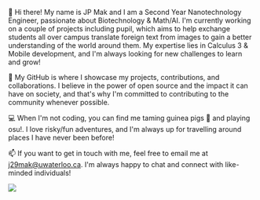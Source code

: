 👋 Hi there! My name is JP Mak and I am a Second Year Nanotechnology Engineer, passionate about Biotechnology & Math/AI. I'm currently working on a couple of projects including pupil, which aims to help exchange students all over campus translate foreign text from images to gain a better understanding of the world around them. My expertise lies in Calculus 3 & Mobile development, and I'm always looking for new challenges to learn and grow!

🌟 My GitHub is where I showcase my projects, contributions, and collaborations. I believe in the power of open source and the impact it can have on society, and that's why I'm committed to contributing to the community whenever possible. 

💻 When I'm not coding, you can find me taming guinea pigs 🐹 and playing osu!. I love risky/fun adventures, and I'm always up for travelling around places I have never been before!

📫 If you want to get in touch with me, feel free to email me at j29mak@uwaterloo.ca. I'm always happy to chat and connect with like-minded individuals!

![](https://komarev.com/ghpvc/?username=JPCodes44)

<!---
JPCodes44/JPCodes44 is a ✨ special ✨ repository because its `README.md` (this file) appears on your GitHub profile.
You can click the Preview link to take a look at your changes.
--->
